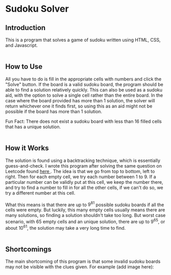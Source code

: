 # Sudoku Solver
## Introduction
This is a program that solves a game of sudoku written using HTML, CSS, and Javascript. <br><br>

## How to Use
All you have to do is fill in the appropriate cells with numbers and click the "Solve" button. If the board is a valid sudoku board, the program should be able to find a solution relatively quickly. This can also be used as a sudoku aid, with the option to solve a single cell rather than the entire board. In the case where the board provided has more than 1 solution, the solver will return whichever one it finds first, so using this as an aid might not be possible if the board has more than 1 solution.  

Fun Fact: There does not exist a sudoku board with less than 16 filled cells that has a unique solution.<br><br>

## How it Works
The solution is found using a backtracking technique, which is essentially guess-and-check. I wrote this program after solving the same question on Leetcode found <a href = "https://leetcode.com/problems/sudoku-solver/"> here </a>. The idea is that we go from top to bottom, left to right. Then for each empty cell, we try each number between 1 to 9. If a particular number can be validly put at this cell, we keep the number there, and try to find a number to fill in for all the other cells, if we can't do so, we try a different number at this cell. <br><br>
What this means is that there are up to $9^{81}$ possible sudoku boards if all the cells were empty. But luckily, this many empty cells usually means there are many solutions, so finding a solution shouldn't take too long. But worst case scenario, with 65 empty cells and an unique solution, there are up to $9^{65}$, or about $10^{61}$, the solution may take a very long time to find. <br><br>

## Shortcomings
The main shortcoming of this program is that some invalid sudoku boards may not be visible with the clues given. For example (add image here):